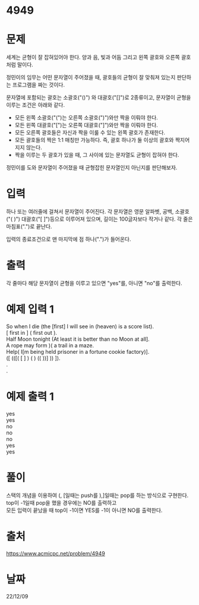 # 4949

# 문제
세계는 균형이 잘 잡혀있어야 한다. 양과 음, 빛과 어둠 그리고 왼쪽 괄호와 오른쪽 괄호처럼 말이다.

정민이의 임무는 어떤 문자열이 주어졌을 때, 괄호들의 균형이 잘 맞춰져 있는지 판단하는 프로그램을 짜는 것이다.

문자열에 포함되는 괄호는 소괄호("()") 와 대괄호("[]")로 2종류이고, 문자열이 균형을 이루는 조건은 아래와 같다.

+ 모든 왼쪽 소괄호("(")는 오른쪽 소괄호(")")와만 짝을 이뤄야 한다.
+ 모든 왼쪽 대괄호("[")는 오른쪽 대괄호("]")와만 짝을 이뤄야 한다.
+ 모든 오른쪽 괄호들은 자신과 짝을 이룰 수 있는 왼쪽 괄호가 존재한다.
+ 모든 괄호들의 짝은 1:1 매칭만 가능하다. 즉, 괄호 하나가 둘 이상의 괄호와 짝지어지지 않는다.
+ 짝을 이루는 두 괄호가 있을 때, 그 사이에 있는 문자열도 균형이 잡혀야 한다.  

정민이를 도와 문자열이 주어졌을 때 균형잡힌 문자열인지 아닌지를 판단해보자.

# 입력
하나 또는 여러줄에 걸쳐서 문자열이 주어진다. 각 문자열은 영문 알파벳, 공백, 소괄호("( )") 대괄호("[ ]")등으로 이루어져 있으며, 길이는 100글자보다 작거나 같다. 각 줄은 마침표(".")로 끝난다.

입력의 종료조건으로 맨 마지막에 점 하나(".")가 들어온다.

# 출력
각 줄마다 해당 문자열이 균형을 이루고 있으면 "yes"를, 아니면 "no"를 출력한다.

# 예제 입력 1 
So when I die (the [first] I will see in (heaven) is a score list).  
[ first in ] ( first out ).  
Half Moon tonight (At least it is better than no Moon at all].  
A rope may form )( a trail in a maze.  
Help( I[m being held prisoner in a fortune cookie factory)].  
([ (([( [ ] ) ( ) (( ))] )) ]).  
 .  
.  

# 예제 출력 1 
yes  
yes  
no  
no  
no  
yes  
yes  

# 풀이
스택의 개념을 이용하여 (, [일때는 push를 ),]일때는 pop를 하는 방식으로 구현한다.  
top이 -1일때 pop을 했을 경우에는 NO를 출력하고  
모든 입력이 끝났을 때 top이 -1이면 YES를 -1이 아니면 NO를 출력한다.

# 출처 
https://www.acmicpc.net/problem/4949

# 날짜
22/12/09